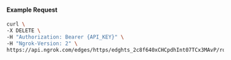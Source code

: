 <!-- Code generated for API Clients. DO NOT EDIT. -->

#### Example Request

```bash
curl \
-X DELETE \
-H "Authorization: Bearer {API_KEY}" \
-H "Ngrok-Version: 2" \
https://api.ngrok.com/edges/https/edghts_2c8f640xCHCpdhInt07TCx3MAvP/routes/edghtsrt_2c8f68y526BRD3BpV3MGYARuOBE/compression
```
